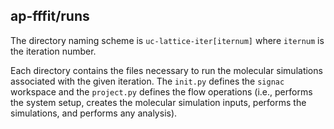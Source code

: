 ## ap-fffit/runs

The directory naming scheme is ``uc-lattice-iter[iternum]`` where
``iternum`` is the iteration number.

Each directory contains the files necessary to run the molecular
simulations associated with the given iteration. The ``init.py``
defines the ``signac`` workspace and the ``project.py`` defines
the flow operations (i.e., performs the system setup, creates the
molecular simulation inputs, performs the simulations, and performs
any analysis).

